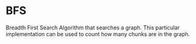 # BFS
Breadth First Search Algorithm that searches a graph. This particular implementation can be used to count how many chunks are in the graph.
